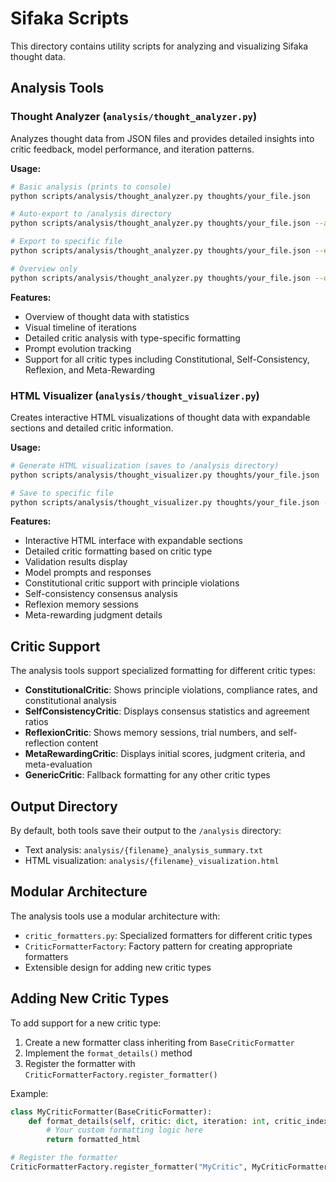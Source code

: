 # Sifaka Scripts

This directory contains utility scripts for analyzing and visualizing Sifaka thought data.

## Analysis Tools

### Thought Analyzer (`analysis/thought_analyzer.py`)

Analyzes thought data from JSON files and provides detailed insights into critic feedback, model performance, and iteration patterns.

**Usage:**
```bash
# Basic analysis (prints to console)
python scripts/analysis/thought_analyzer.py thoughts/your_file.json

# Auto-export to /analysis directory
python scripts/analysis/thought_analyzer.py thoughts/your_file.json --auto-export

# Export to specific file
python scripts/analysis/thought_analyzer.py thoughts/your_file.json --export custom_analysis.txt

# Overview only
python scripts/analysis/thought_analyzer.py thoughts/your_file.json --overview-only
```

**Features:**
- Overview of thought data with statistics
- Visual timeline of iterations
- Detailed critic analysis with type-specific formatting
- Prompt evolution tracking
- Support for all critic types including Constitutional, Self-Consistency, Reflexion, and Meta-Rewarding

### HTML Visualizer (`analysis/thought_visualizer.py`)

Creates interactive HTML visualizations of thought data with expandable sections and detailed critic information.

**Usage:**
```bash
# Generate HTML visualization (saves to /analysis directory)
python scripts/analysis/thought_visualizer.py thoughts/your_file.json

# Save to specific file
python scripts/analysis/thought_visualizer.py thoughts/your_file.json --output custom_viz.html
```

**Features:**
- Interactive HTML interface with expandable sections
- Detailed critic formatting based on critic type
- Validation results display
- Model prompts and responses
- Constitutional critic support with principle violations
- Self-consistency consensus analysis
- Reflexion memory sessions
- Meta-rewarding judgment details

## Critic Support

The analysis tools support specialized formatting for different critic types:

- **ConstitutionalCritic**: Shows principle violations, compliance rates, and constitutional analysis
- **SelfConsistencyCritic**: Displays consensus statistics and agreement ratios
- **ReflexionCritic**: Shows memory sessions, trial numbers, and self-reflection content
- **MetaRewardingCritic**: Displays initial scores, judgment criteria, and meta-evaluation
- **GenericCritic**: Fallback formatting for any other critic types

## Output Directory

By default, both tools save their output to the `/analysis` directory:

- Text analysis: `analysis/{filename}_analysis_summary.txt`
- HTML visualization: `analysis/{filename}_visualization.html`

## Modular Architecture

The analysis tools use a modular architecture with:

- `critic_formatters.py`: Specialized formatters for different critic types
- `CriticFormatterFactory`: Factory pattern for creating appropriate formatters
- Extensible design for adding new critic types

## Adding New Critic Types

To add support for a new critic type:

1. Create a new formatter class inheriting from `BaseCriticFormatter`
2. Implement the `format_details()` method
3. Register the formatter with `CriticFormatterFactory.register_formatter()`

Example:
```python
class MyCriticFormatter(BaseCriticFormatter):
    def format_details(self, critic: dict, iteration: int, critic_index: int) -> str:
        # Your custom formatting logic here
        return formatted_html

# Register the formatter
CriticFormatterFactory.register_formatter("MyCritic", MyCriticFormatter)
```
